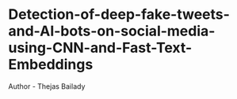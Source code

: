# Detection-of-deep-fake-tweets-and-AI-bots-on-social-media-using-CNN-and-Fast-Text-Embeddings
Author - Thejas Bailady
